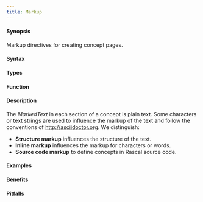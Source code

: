 ```yaml
---
title: Markup
---
```


#### Synopsis

Markup directives for creating concept pages.

#### Syntax

#### Types

#### Function

#### Description

The _MarkedText_ in each section of a concept is plain text.
Some characters or text strings are used to influence the markup of the text
and follow the conventions of http://asciidoctor.org.
We distinguish:

*  __Structure markup__ influences the structure of the text.
*  __Inline markup__ influences the markup for characters or words.
*  __Source code markup__ to define concepts in Rascal source code.

#### Examples

#### Benefits

#### Pitfalls

